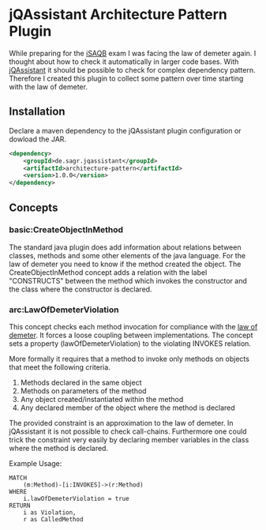 # jQAssistant Architecture Pattern Plugin
While preparing for the [iSAQB](http://www.isaqb.org/?lang=en) exam I was facing the law of demeter again.
I thought about how to check it automatically in larger code bases.
With [jQAssistant](https://jqassistant.org/) it should be possible to check for complex dependency pattern.
Therefore I created this plugin to collect some pattern over time starting with the law of demeter.

## Installation
Declare a maven dependency to the jQAssistant plugin configuration or dowload the JAR.

```xml
<dependency>
    <groupId>de.sagr.jqassistant</groupId>
    <artifactId>architecture-pattern</artifactId>
    <version>1.0.0</version>
</dependency>
```
## Concepts
### basic:CreateObjectInMethod
The standard java plugin does add information about relations between classes, methods and some other elements of the java language.
For the law of demeter you need to know if the method created the object.
The CreateObjectInMethod concept adds a relation with the label "CONSTRUCTS" between the method which invokes the constructor and the class where the constructor is declared.

### arc:LawOfDemeterViolation
This concept checks each method invocation for compliance with the [law of demeter](https://en.wikipedia.org/wiki/Law_of_Demeter).
It forces a loose coupling between implementations. The concept sets a property (lawOfDemeterViolation) to the violating INVOKES relation.

More formally it requires that a method to invoke only methods on objects that meet the following criteria.
1. Methods declared in the same object
2. Methods on parameters of the method
3. Any object created/instantiated within the method
4. Any declared member of the object where the method is declared

The provided constraint is an approximation to the law of demeter.
In jQAssistant it is not possible to check call-chains.
Furthermore one could trick the constraint very easily by declaring member variables in the class where the method is declared.

Example Usage:
```
MATCH
    (m:Method)-[i:INVOKES]->(r:Method)
WHERE
    i.lawOfDemeterViolation = true
RETURN
    i as Violation,
    r as CalledMethod
```